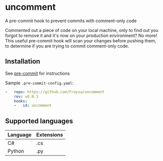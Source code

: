 # uncomment

A pre-commit hook to prevent commits with comment-only code

Commented out a piece of code on your local machine, only to find out you forgot to remove it and it's now on your production environment? No more! This useful pre-commit hook will scan your changes before pushing them, to determine if you are trying to commit comment-only code.

## Installation

See [pre-commit](https://github.com/pre-commit/pre-commit) for instructions

Sample `.pre-commit-config.yaml`:

```yaml
-   repo: https://github.com/Fraysa/uncomment
    rev: v0.0.3
    hooks:
    -   id: uncomment
```

## Supported languages
| Language | Extensions |
|----------|------------|
| C#       | .cs        |
| Python   | .py        |
